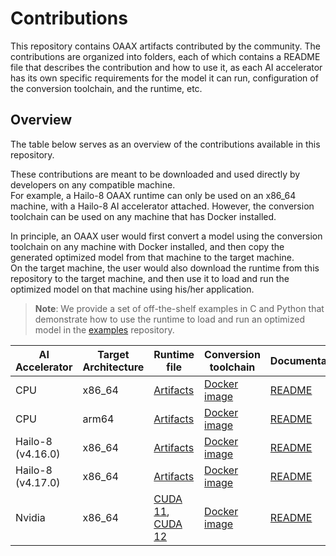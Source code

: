 # Contributions

This repository contains OAAX artifacts contributed by the community.
The contributions are organized into folders, each of which contains a README file that describes the contribution and
how to use it, as each AI accelerator has its own specific requirements for the model it can run, configuration of the
conversion toolchain, and the runtime, etc.

## Overview

The table below serves as an overview of the contributions available in this repository.

These contributions are meant to be downloaded and used directly by developers on any compatible machine.  
For example, a Hailo-8 OAAX runtime can only be used on an x86_64 machine, with a Hailo-8 AI accelerator attached.
However, the conversion toolchain can be used on any machine that has Docker installed.

In principle, an OAAX user would first convert a model using the conversion toolchain on any machine with Docker
installed, and then copy the generated optimized model from that machine to the target machine.   
On the target machine, the user would also download the runtime from this repository to the target machine, and then use
it to
load and run the optimized model on that machine using his/her application.
> **Note**: We provide a set of off-the-shelf examples in C and Python that demonstrate how to use the runtime to load
> and run an optimized model in the [examples](https://github.com/oaax-standard/examples) repository.

| AI Accelerator    | Target Architecture | Runtime file                                                                                                               | Conversion toolchain                                                                       | Documentation                      |
|-------------------|---------------------|----------------------------------------------------------------------------------------------------------------------------|--------------------------------------------------------------------------------------------|------------------------------------|
| CPU     | x86_64              | [Artifacts](CPU/artifacts-x86_64)                                                                                      | [Docker image](https://download.sclbl.net/OAAX/toolchains/conversion-toolchain-latest.tar) | [README](CPU/README.md) |
| CPU     | arm64              | [Artifacts](CPU/artifacts-aarch64)                                                                                      | [Docker image](https://download.sclbl.net/OAAX/toolchains/conversion-toolchain-latest.tar) | [README](CPU/README.md) |
| Hailo-8 (v4.16.0) | x86_64              | [Artifacts](Hailo-8/artifacts-16)                                                                                           | [Docker image](https://download.sclbl.net/OAAX/toolchains/onnx-to-hailo-latest.tar)        | [README](Hailo-8/README.md)        |
| Hailo-8 (v4.17.0) | x86_64              | [Artifacts](Hailo-8/artifacts-17)                                                                                           | [Docker image](https://download.sclbl.net/OAAX/toolchains/onnx-to-hailo-latest.tar)        | [README](Hailo-8/README.md)        |
| Nvidia            | x86_64              | [CUDA 11](https://download.sclbl.net/OAAX/runtimes/CUDA-11/), [CUDA 12](https://download.sclbl.net/OAAX/runtimes/CUDA-12/) | [Docker image](https://download.sclbl.net/OAAX/toolchains/conversion-toolchain-latest.tar) | [README](Nvidia-X86_64/README.md)  |